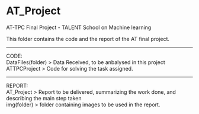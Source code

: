 # AT_Project
AT-TPC Final Project - TALENT School on Machine learning

This folder contains the code and the report of the AT final project.  

******************************************************  
CODE:  
DataFiles(folder) > Data Received, to be anbalysed in this project  
ATTPCProject      > Code for solving the task assigned.  

******************************************************  
REPORT:  
AT_Project  > Report to be delivered, summarizing the work done, and describing the main step taken  
img(folder) > folder containing images to be used in the report.  
